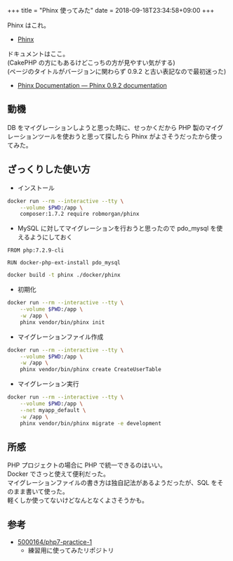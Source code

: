 +++
title = "Phinx 使ってみた"
date = 2018-09-18T23:34:58+09:00
+++

Phinx はこれ。

- [Phinx](https://phinx.org/)

ドキュメントはここ。  
(CakePHP の方にもあるけどこっちの方が見やすい気がする)  
(ページのタイトルがバージョンに関わらず 0.9.2 と古い表記なので最初迷った)

- [Phinx Documentation — Phinx 0.9.2 documentation](http://docs.phinx.org/en/latest/)

## 動機

DB をマイグレーションしようと思った時に、せっかくだから PHP 製のマイグレーションツールを使おうと思って探したら Phinx がよさそうだったから使ってみた。

## ざっくりした使い方

- インストール

```bash
docker run --rm --interactive --tty \
    --volume $PWD:/app \
    composer:1.7.2 require robmorgan/phinx
```

- MySQL に対してマイグレーションを行おうと思ったので pdo_mysql を使えるようにしておく

```
FROM php:7.2.9-cli

RUN docker-php-ext-install pdo_mysql
```

```bash
docker build -t phinx ./docker/phinx
```

- 初期化

```bash
docker run --rm --interactive --tty \
    --volume $PWD:/app \
    -w /app \
    phinx vendor/bin/phinx init
```

- マイグレーションファイル作成

```bash
docker run --rm --interactive --tty \
    --volume $PWD:/app \
    -w /app \
    phinx vendor/bin/phinx create CreateUserTable
```

- マイグレーション実行

```bash
docker run --rm --interactive --tty \
    --volume $PWD:/app \
    --net myapp_default \
    -w /app \
    phinx vendor/bin/phinx migrate -e development
```

## 所感

PHP プロジェクトの場合に PHP で統一できるのはいい。  
Docker でさっと使えて便利だった。  
マイグレーションファイルの書き方は独自記法があるようだったが、SQL をそのまま書いて使った。  
軽くしか使ってないけどなんとなくよさそうかも。

## 参考

- [5000164/php7-practice-1](https://github.com/5000164/php7-practice-1)
    - 練習用に使ってみたリポジトリ
